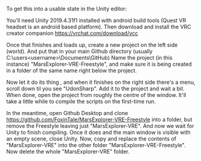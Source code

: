To get this into a usable state in the Unity editor:

You'll need Unity 2019.4.31f1 installed with android build tools (Quest VR headset is an android based platform).
Then download and install the VRC creator companion https://vrchat.com/download/vcc

Once that finishes and loads up, create a new project on the left side (world). And put that in your main Github 
directory (usually C:\users\<username>\Documents\GitHub) Name the project (in this instance) 
"MarsExplorer-VRE-Freestyle", and make sure it is being created in a folder of the same name right below the project. 

Now let it do its thing , and when it finishes on the right side there's a menu, scroll down til you see "UdonSharp". 
Add it to the project and wait a bit. When done, open the project from roughly the centre of the window. 
It'll take a little while to compile the scripts on the first-time run. 

In the meantime, open Github Desktop and clone https://github.com/FoxinTale/MarsExplorer-VRE-Freestyle into a folder, 
but remove the Freestyle leaving just "MarsExplorer-VRE". And now we wait for Unity to finish compiling. 
Once it does and the main window is visible with an empty scene, close Unity. Now, copy and replace the contents of "MarsExplorer-VRE" into 
the other folder "MarsExplorer-VRE-Freestyle". Now delete the whole "MarsExplorer-VRE" folder. 